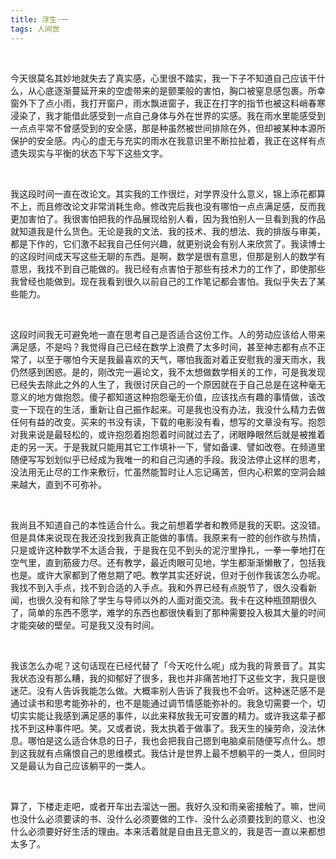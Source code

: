 ```yaml
---
title: 浮生·一
tags: 人间世
---
```


<br/>

今天很莫名其妙地就失去了真实感，心里很不踏实，我一下子不知道自己应该干什么，从心底逐渐蔓延开来的空虚带来的是颤栗般的害怕，胸口被窒息感包裹。所幸窗外下了点小雨，我打开窗户，雨水飘进窗子，我正在打字的指节也被这料峭春寒浸染了，我才能借此感受到一点自己身体与外在世界的实感。我在雨水里能感受到一点点平常不曾感受到的安全感，那是种虽然被世间排除在外，但却被某种本源所保护的安全感。内心的虚无与充实的雨水在我意识里不断拉扯着，我正在这样有点遗失现实与平衡的状态下写下这些文字。

<br/>

我这段时间一直在改论文。其实我的工作很烂，对学界没什么意义，锦上添花都算不上，而且修改论文非常消耗生命。修改完后我也没有哪怕一点点满足感，反而我更加害怕了。我很害怕把我的作品展现给别人看，因为我怕别人一旦看到我的作品就知道我是什么货色。无论是我的文法、我的技术、我的想法、我的排版与审美，都是下作的，它们激不起我自己任何兴趣，就更别说会有别人来欣赏了。我读博士的这段时间成天写这些无聊的东西。是啊，数学是很有意思，但那是别人的数学有意思，我找不到自己能做的。我已经有点害怕于那些有技术力的工作了，即使那些我曾经也能做到。现在我看到很久以前自己的工作笔记都会害怕。我似乎失去了某些能力。

<br/>

这段时间我无可避免地一直在思考自己是否适合这份工作。人的劳动应该给人带来满足感，不是吗？我觉得自己已经在数学上浪费了太多时间，甚至神志都有点不正常了，以至于哪怕今天是我最喜欢的天气，哪怕我面对着正安慰我的漫天雨水，我仍然感到困惑。是的，刚改完一遍论文，我不太想做数学相关的工作，可是我发现已经失去除此之外的人生了，我很讨厌自己的一个原因就在于自己总是在这种毫无意义的地方做抱怨。傻子都知道这种抱怨毫无价值，应该找点有趣的事情做，该改变一下现在的生活，重新让自己振作起来。可是我也没有办法，我没什么精力去做任何有益的改变。买来的书没有读，下载的电影没有看，想写的文章没有写。抱怨对我来说是最轻松的，或许抱怨着抱怨着时间就过去了，闭眼睁眼然后就是被推着走的另一天。于是我就只能用其它工作填补一下，譬如备课、譬如改卷。在频道里随便写写划划似乎已经成为我唯一的和自己沟通的手段。我没法停止这样的思考，没法用无止尽的工作来敷衍，忙虽然能暂时让人忘记痛苦，但内心积累的空洞会越来越大，直到不可弥补。

<br/>

我尚且不知道自己的本性适合什么。我之前想着学者和教师是我的天职。这没错。但是具体来说现在我还没找到我真正能做的事情。我原来有一腔的创作欲与热情，只是或许这种数学不太适合我，于是我在见不到头的泥泞里挣扎，一拳一拳地打在空气里，直到筋疲力尽。还有教学，最近肉眼可见地，学生都渐渐懒散了，包括我也是。或许大家都到了倦怠期了吧。教学其实还好说，但对于创作我该怎么办呢。我找不到入手点，找不到合适的入手点。我和外界已经有点脱节了，很久没看新闻，也很久没有和除了学生与导师以外的人面对面交流。我卡在这种瓶颈期很久了，简单的东西不愿学，难学的东西也都很快看到了那种需要投入极其大量的时间才能突破的壁垒。可是我又没有时间。

<br/>

我该怎么办呢？这句话现在已经代替了「今天吃什么呢」成为我的背景音了。其实我状态没有那么糟，我的抑郁好了很多，我也并非痛苦地打下这些文字，我只是很迷茫。没有人告诉我能怎么做。大概率别人告诉了我我也不会听。这种迷茫感不是通过读书和思考能弥补的，也不是能通过调节情感能弥补的。我急切需要一个，切切实实能让我感到满足感的事件，以此来释放我无可安置的精力。或许我这辈子都找不到这种事件吧。笑。又或者说，我太执着于做事了。我天生的操劳命，没法休息。哪怕是这么适合休息的日子，我也会把我自己摁到电脑桌前随便写点什么。想到这我就有点痛恨自己的思维模式。我估计是世界上最不想躺平的一类人，但同时又是最认为自己应该躺平的一类人。

<br/>

算了，下楼走走吧，或者开车出去溜达一圈。我好久没和雨亲密接触了。嘛，世间也没什么必须要读的书、没什么必须要做的工作、没什么必须要找到的意义、也没什么必须要好好生活的理由。本来活着就是自由且无意义的，我是否一直以来都想太多了。